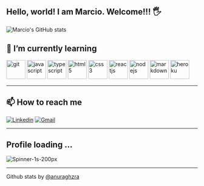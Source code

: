 ## Hello, world! I am Marcio. Welcome!!! 🖐️

![Marcio's GitHub stats](https://github-readme-stats.vercel.app/api?username=MarcioLima79&show_icons=true&theme=tokyonight)

## 🌱 I’m currently learning
<div style="display: inline_block" >
<img alt="git" src="https://cdn.jsdelivr.net/gh/devicons/devicon/icons/git/git-original.svg" width="50" />
<img alt="javascript" src="https://cdn.jsdelivr.net/gh/devicons/devicon/icons/javascript/javascript-original.svg" width="50"/>
<img alt="typescript" src="https://cdn.jsdelivr.net/gh/devicons/devicon/icons/typescript/typescript-original.svg" width="50"/>
<img alt="html5" src="https://cdn.jsdelivr.net/gh/devicons/devicon/icons/html5/html5-original.svg" width="50"/>
<img alt="css3" src="https://cdn.jsdelivr.net/gh/devicons/devicon/icons/css3/css3-original.svg" width="50"/>
<img alt="reactjs" src="https://cdn.jsdelivr.net/gh/devicons/devicon/icons/react/react-original.svg" width="50"/>
<img alt="nodejs" src="https://cdn.jsdelivr.net/gh/devicons/devicon/icons/nodejs/nodejs-original.svg" width="50"/> 
<img alt="markdown" src="https://cdn.jsdelivr.net/gh/devicons/devicon/icons/markdown/markdown-original.svg" width="50"/>
<img alt="heroku" src="https://cdn.jsdelivr.net/gh/devicons/devicon/icons/heroku/heroku-plain.svg" width="50"/>

</div>

---
## 📫 How to reach me

[![Linkedin](https://img.shields.io/badge/LinkedIn-0077B5?style=for-the-badge&logo=linkedin&logoColor=white)](https://www.linkedin.com/in/marcio-lima79)
[![Gmail](https://img.shields.io/badge/Gmail-D14836?style=for-the-badge&logo=gmail&logoColor=white)](marciovl.2022@gmail.com)



---

## Profile loading ...

![Spinner-1s-200px](https://user-images.githubusercontent.com/101565117/184012760-432b180c-d39c-48cd-815c-7155b4bd9819.gif)

---
Github stats by [@anuraghzra](https://github.com/anuraghazra/github-readme-stats)

